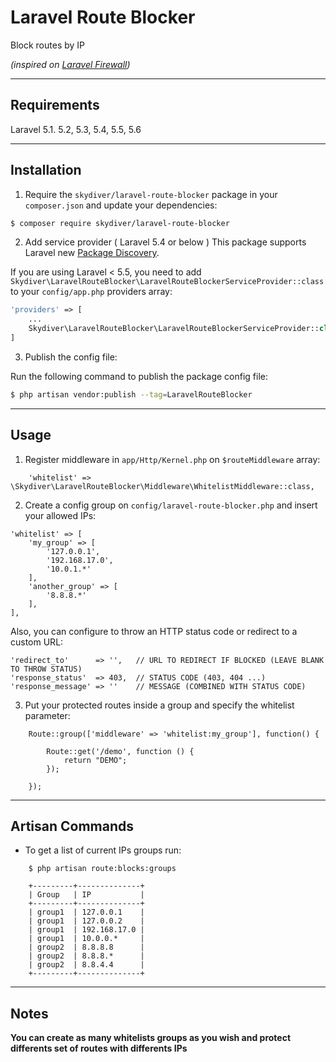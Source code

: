 # Laravel Route Blocker

Block routes by IP

*(inspired on [Laravel Firewall](https://github.com/antonioribeiro/firewall))*

---

## Requirements
Laravel 5.1. 5.2, 5.3, 5.4, 5.5, 5.6

---

## Installation

1) Require the `skydiver/laravel-route-blocker` package in your `composer.json` and update your dependencies:

```bash
$ composer require skydiver/laravel-route-blocker
```

2) Add service provider ( Laravel 5.4 or below )
This package supports Laravel new [Package Discovery](https://laravel.com/docs/5.5/packages#package-discovery).

If you are using Laravel < 5.5, you need to add `Skydiver\LaravelRouteBlocker\LaravelRouteBlockerServiceProvider::class` to your `config/app.php` providers array:

```php
'providers' => [ 
    ...
    Skydiver\LaravelRouteBlocker\LaravelRouteBlockerServiceProvider::class,
]
```

3) Publish the config file:

Run the following command to publish the package config file:

```bash
$ php artisan vendor:publish --tag=LaravelRouteBlocker
```

---

## Usage

1) Register middleware in `app/Http/Kernel.php` on `$routeMiddleware` array:
```
    'whitelist' => \Skydiver\LaravelRouteBlocker\Middleware\WhitelistMiddleware::class,
```

2) Create a config group on `config/laravel-route-blocker.php` and insert your allowed IPs:
```
'whitelist' => [
    'my_group' => [
        '127.0.0.1',
        '192.168.17.0',
        '10.0.1.*'
    ],
    'another_group' => [
        '8.8.8.*'
    ],
],
```

Also, you can configure to throw an HTTP status code or redirect to a custom URL:
```
'redirect_to'      => '',   // URL TO REDIRECT IF BLOCKED (LEAVE BLANK TO THROW STATUS)
'response_status'  => 403,  // STATUS CODE (403, 404 ...)
'response_message' => ''    // MESSAGE (COMBINED WITH STATUS CODE)
```

3) Put your protected routes inside a group and specify the whitelist parameter:
```
    Route::group(['middleware' => 'whitelist:my_group'], function() {

        Route::get('/demo', function () {
            return "DEMO";
        });

    });
```

---

## Artisan Commands
* To get a list of current IPs groups run:
```
    $ php artisan route:blocks:groups
```

```
    +---------+--------------+
    | Group   | IP           |
    +---------+--------------+
    | group1  | 127.0.0.1    |
    | group1  | 127.0.0.2    |
    | group1  | 192.168.17.0 |
    | group1  | 10.0.0.*     |
    | group2  | 8.8.8.8      |
    | group2  | 8.8.8.*      |
    | group2  | 8.8.4.4      |
    +---------+--------------+
```

---

## Notes

**You can create as many whitelists groups as you wish and protect differents set of routes with differents IPs**
